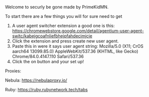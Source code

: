 Welcome to securly be gone made by PrimeKidMN.


To start there are a few things you will for sure need to get
1. A user agent switcher extension a good one is this: https://chromewebstore.google.com/detail/agentium-user-agent-switc/kabejgcoafnliefbhejpfahdecimjcje
2. Click the extension and press create new user agent.
3. Paste this in were it says user agent string: Mozilla/5.0 (X11; CrOS aarch64 13099.85.0) AppleWebKit/537.36 (KHTML, like Gecko) Chrome/84.0.4147.110 Safari/537.36
4. Click the on button and your set up!

Proxies:

Nebula:
https://nebulaproxy.io/

Ruby:
https://ruby.rubynetwork.tech/tabs

